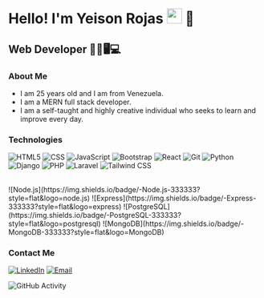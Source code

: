 <h1>Hello! I'm Yeison Rojas <img src="https://raw.githubusercontent.com/iampavangandhi/iampavangandhi/master/gifs/Hi.gif" width="30px"> 🚀</h1>
<h2>Web Developer 👨‍💻🖥💻</h2>

### About Me
- I am 25 years old and I am from Venezuela.
- I am a MERN full stack developer.
- I am a self-taught and highly creative individual who seeks to learn and improve every day.

### Technologies
  ![HTML5](https://img.shields.io/badge/-HTML5-333333?style=flat&logo=HTML5)
  ![CSS](https://img.shields.io/badge/-CSS-333333?style=flat&logo=CSS3&logoColor=1572B6)
  ![JavaScript](https://img.shields.io/badge/-JavaScript-333333?style=flat&logo=javascript)
  ![Bootstrap](https://img.shields.io/badge/-Bootstrap-333333?style=flat?logo=bootstrap)
  ![React](https://img.shields.io/badge/-React-333333?style=flat&logo=react)
  ![Git](https://img.shields.io/badge/-Git-333333?logo=git)
  ![Python](https://img.shields.io/badge/-Python-333333?logo=python)
  ![Django](https://img.shields.io/badge/-Django-333333?logo=django)
  ![PHP](https://img.shields.io/badge/-PHP-333333?logo=php)
  ![Laravel](https://img.shields.io/badge/-Laravel-333333?logo=laravel)
  ![Tailwind CSS](https://img.shields.io/badge/Tailwind-333333?logo=tailwind-css)
  
  <br/>
  ![Node.js](https://img.shields.io/badge/-Node.js-333333?style=flat&logo=node.js)
  ![Express](https://img.shields.io/badge/-Express-333333?style=flat&logo=express)
  ![PostgreSQL](https://img.shields.io/badge/-PostgreSQL-333333?style=flat&logo=postgresql)
  ![MongoDB](https://img.shields.io/badge/-MongoDB-333333?style=flat&logo=MongoDB)

### Contact Me
<a href="https://www.linkedin.com/in/yeison-rojas-19b04726a/"><img alt="LinkedIn" src="https://img.shields.io/badge/LinkedIn-Yeison%20Rojas-blue?style=flat-square&logo=linkedin"></a>
<a href="yeisonjr98@gmail.com"><img alt="Email" src="https://img.shields.io/badge/Gmail-yeisonjr98@gmail.com-blue?style=flat-square&logo=gmail"></a>  

![GitHub Activity](https://github-readme-stats.vercel.app/api?username=yeisonvirtual&show_icons=true)
